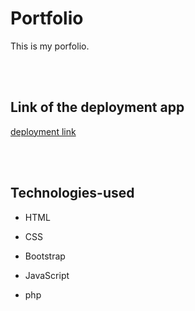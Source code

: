 # Portfolio


This is my porfolio.

<br /><br />

## Link of the deployment app
[deployment link](https://abdelmanaf.github.io/porfolio/)

<br /><br />

## Technologies-used


- HTML 

- CSS

- Bootstrap

- JavaScript
  
- php

